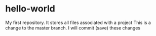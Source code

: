 # hello-world
My first repository. It stores all files associated with a project
This is a change to the master branch. I will commit (save) these changes
